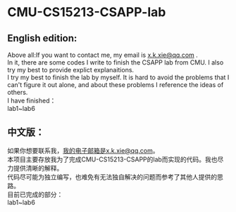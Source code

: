 # CMU-CS15213-CSAPP-lab
## English edition:
Above all:If you want to contact me, my email is x.k.xie@qq.com .\
In it, there are some codes I write to finish the CSAPP lab from CMU. I also try my best to provide explict explanaitions.\
I try my best to finish the lab by myself. It is hard to avoid the problems that I can't figure it out alone, and about these problems I reference the ideas of others.  \
I have finished：  
lab1~lab6

## 中文版：
如果你想要联系我，我的电子邮箱是x.k.xie@qq.com。\
本项目主要存放我为了完成CMU-CS15213-CSAPP的lab而实现的代码。我也尽力提供清晰的解释。\
代码尽可能为独立编写，也难免有无法独自解决的问题而参考了其他人提供的思路。  \
目前已完成的部分：  
lab1~lab6
